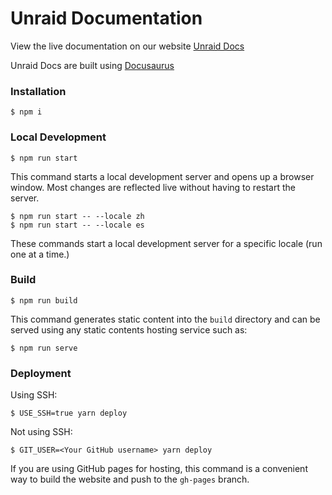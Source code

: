# Unraid Documentation

View the live documentation on our website [Unraid Docs](https://docs.unraid.net)

Unraid Docs are built using [Docusaurus](https://docusaurus.io/)

### Installation

```
$ npm i
```

### Local Development

```
$ npm run start
```

This command starts a local development server and opens up a browser window. Most changes are reflected live without having to restart the server.

```
$ npm run start -- --locale zh
$ npm run start -- --locale es
```
These commands start a local development server for a specific locale (run one at a time.)


### Build

```
$ npm run build
```

This command generates static content into the `build` directory and can be served using any static contents hosting service such as:

```
$ npm run serve
```


### Deployment

Using SSH:

```
$ USE_SSH=true yarn deploy
```

Not using SSH:

```
$ GIT_USER=<Your GitHub username> yarn deploy
```

If you are using GitHub pages for hosting, this command is a convenient way to build the website and push to the `gh-pages` branch.
